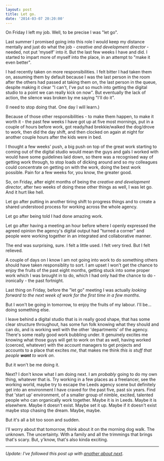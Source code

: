 ```yaml
---
layout: post
title: Let go.
date: '2014-03-07 20:20:00'
---
```


On Friday I left my job. Well, to be precise I was "let go".

Last summer I promised going into this role I would keep my distance mentally and just do what the job - *creative and development director* - needed, not put 'myself' into it. But the last few weeks I have and did. I started to impart more of myself into the place, in an attempt to "make it even better".

I had recently taken on more responsibilities. I felt bitter I had taken them on, assuming them by default because I was the last person in the room after the others had passed at taking them on, the last person in the queue, despite making it clear "I can't, I've put so much into getting the digital studio to a point we can really kick on now". But eventually the lack of action, the silence was broken by me saying "I'll do it".

(I need to stop doing that. One day I will learn.)

Because of those other responsibilities - to make them happen, to make it worth it - the past few weeks I have got up at five most mornings, put in a couple of hours before work, got ready/had brekkie/walked the dog/drove to work, then did the day shift, and then clocked on again at night for another couple hours after the kids were in bed.

I thought a few weeks' push, a big push on top of the great work starting to coming out of the digital studio would mean the guys and gals I worked with would have some guidelines laid down, so there was a recognised way of getting work through, to stop loads of dicking around and so my colleagues could concentrate on getting on with the work, doing the best work possible. Pain for a few weeks for, you know, the greater good.

So, on Friday, after eight months of being the *creative and development director*, after two weeks of doing these other things as well, I was let go. And it hurt like hell.

Let go after putting in another tiring shift to progress things and to create a shared understood process for working across the whole agency.

Let go after being told I had done amazing work.

Let go after having a meeting an hour before where I openly expressed the agreed opinion the agency's digital output had "turned a corner" and people were working together in an integrated and collaborative manner.

The end was surprising, sure. I felt a little used. I felt very tired. But I felt relieved.

A couple of days on I know I am not going into work to do something others should have taken responsiblity to sort. I am upset I won't get the chance to enjoy the fruits of the past eight months, getting stuck into some proper work which I was brought in to do, which I had only had the chance to do - ironically - the past fortnight.

Last thing on Friday, before the "let go" meeting I was actually *looking forward to the next week of work for the first time in a few months*.

But I won't be going in tomorrow, to enjoy the fruits of my labour. I'll be... doing something else.

I leave behind a digital studio that is in really good shape, that has some clear structure throughout, has some fun folk knowing what they should and can do, and is working well with the other 'departments' of the agency. There's some really good work bubbling under. It genuinely excites me knowing what those guys will get to work on that as well, having worked (coerced, whatever) with the account managers to get projects and accounts to a place that excites *me*, that makes me think *this is stuff that people **want** to work on*.

But it won't be me doing it.

Next? I don't know what I am doing next. I am *probably* going to do my own thing, whatever that is. Try working in a few places as a freelancer, see the working world, maybe try to escape the Leeds agency scene but definitely get into an environment I have craved for the past five, past six years. Find that 'start up' environment, of a smaller group of nimble, excited, talented people who can organically work together. Maybe it is in Leeds. Maybe it is elsewhere. Maybe it doesn't exist. Maybe set it up. Maybe if it doesn't exist maybe stop chasing the dream. Maybe, maybe.

But it's all a bit too soon and sudden.

I'll worry about that tomorrow, think about it on the morning dog walk. The unknown. The uncertainty. With a family and all the trimmings that brings that's scary. But, y'know, that's also kinda exciting.

---

*Update: I've followed this post up with [another about next](/next).*